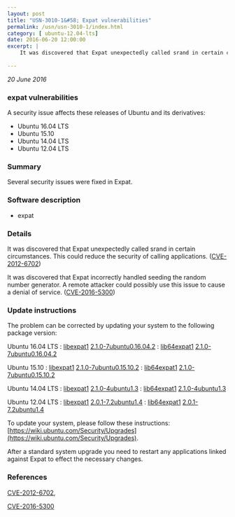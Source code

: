```yaml
---
layout: post
title: "USN-3010-1&#58; Expat vulnerabilities"
permalink: /usn/usn-3010-1/index.html
category: [ ubuntu-12.04-lts]
date: 2016-06-20 12:00:00
excerpt: |
    It was discovered that Expat unexpectedly called srand in certain circumstances. This could reduce the security of calling applications. ([CVE-2012-6702](http://people.ubuntu.com/~ubuntu-security/cve/CVE-2012-6702))
    
--- 
```

 
 

*20 June 2016*

### expat vulnerabilities

A security issue affects these releases of Ubuntu and its derivatives:

* Ubuntu 16.04 LTS
* Ubuntu 15.10
* Ubuntu 14.04 LTS
* Ubuntu 12.04 LTS

### Summary

Several security issues were fixed in Expat. 

### Software description

* expat 

### Details

It was discovered that Expat unexpectedly called srand in certain circumstances. This could reduce the security of calling applications. ([CVE-2012-6702](http://people.ubuntu.com/~ubuntu-security/cve/CVE-2012-6702))

It was discovered that Expat incorrectly handled seeding the random number generator. A remote attacker could possibly use this issue to cause a denial of service. ([CVE-2016-5300](http://people.ubuntu.com/~ubuntu-security/cve/CVE-2016-5300)) 

### Update instructions

The problem can be corrected by updating your system to the following package version:

Ubuntu 16.04 LTS
 : [libexpat1](https://launchpad.net/ubuntu/+source/expat) <span> [2.1.0-7ubuntu0.16.04.2](https://launchpad.net/ubuntu/+source/expat/2.1.0-7ubuntu0.16.04.2) </span> 
 : [lib64expat1](https://launchpad.net/ubuntu/+source/expat) <span> [2.1.0-7ubuntu0.16.04.2](https://launchpad.net/ubuntu/+source/expat/2.1.0-7ubuntu0.16.04.2) </span> 

Ubuntu 15.10
 : [libexpat1](https://launchpad.net/ubuntu/+source/expat) <span> [2.1.0-7ubuntu0.15.10.2](https://launchpad.net/ubuntu/+source/expat/2.1.0-7ubuntu0.15.10.2) </span> 
 : [lib64expat1](https://launchpad.net/ubuntu/+source/expat) <span> [2.1.0-7ubuntu0.15.10.2](https://launchpad.net/ubuntu/+source/expat/2.1.0-7ubuntu0.15.10.2) </span> 

Ubuntu 14.04 LTS
 : [libexpat1](https://launchpad.net/ubuntu/+source/expat) <span> [2.1.0-4ubuntu1.3](https://launchpad.net/ubuntu/+source/expat/2.1.0-4ubuntu1.3) </span> 
 : [lib64expat1](https://launchpad.net/ubuntu/+source/expat) <span> [2.1.0-4ubuntu1.3](https://launchpad.net/ubuntu/+source/expat/2.1.0-4ubuntu1.3) </span> 

Ubuntu 12.04 LTS
 : [libexpat1](https://launchpad.net/ubuntu/+source/expat) <span> [2.0.1-7.2ubuntu1.4](https://launchpad.net/ubuntu/+source/expat/2.0.1-7.2ubuntu1.4) </span> 
 : [lib64expat1](https://launchpad.net/ubuntu/+source/expat) <span> [2.0.1-7.2ubuntu1.4](https://launchpad.net/ubuntu/+source/expat/2.0.1-7.2ubuntu1.4) </span> 

To update your system, please follow these instructions: [https://wiki.ubuntu.com/Security/Upgrades](https://wiki.ubuntu.com/Security/Upgrades).

After a standard system upgrade you need to restart any applications linked against Expat to effect the necessary changes. 

### References

 
 [CVE-2012-6702](http://people.ubuntu.com/~ubuntu-security/cve/CVE-2012-6702), 

 [CVE-2016-5300](http://people.ubuntu.com/~ubuntu-security/cve/CVE-2016-5300)
 

